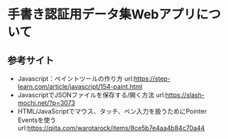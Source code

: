 # 手書き認証用データ集Webアプリについて

## 参考サイト
- Javascript：ペイントツールの作り方
url:https://step-learn.com/article/javascript/154-paint.html
- JavascriptでJSONファイルを保存する/開く方法
url:https://slash-mochi.net/?p=3073
- HTML/JavaScriptでマウス、タッチ、ペン入力を扱うためにPointer　Eventsを使う
url:https://qiita.com/warotarock/items/8ce5b7e4aa4b84c70a44
